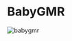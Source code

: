# BabyGMR
![babygmr](https://user-images.githubusercontent.com/121312707/229455848-79ca1578-b3dc-4282-ad52-963a936bc307.png)
